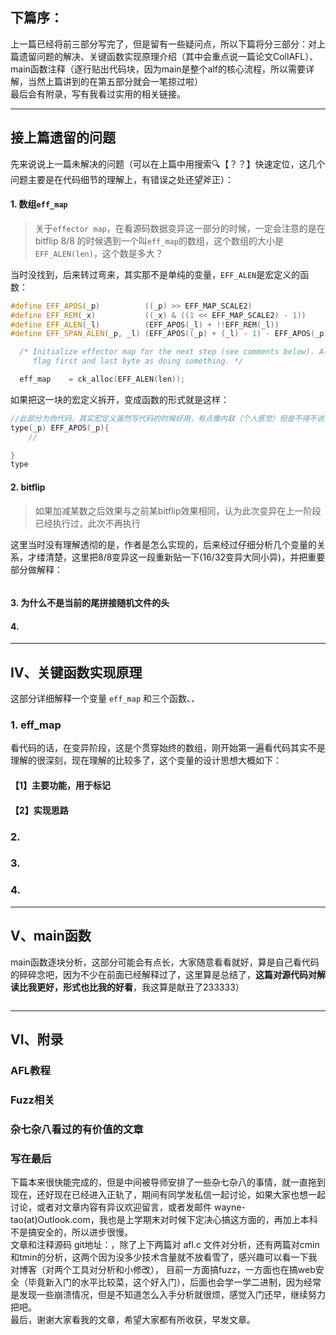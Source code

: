 ## **下篇序：**
上一篇已经将前三部分写完了，但是留有一些疑问点，所以下篇将分三部分：对上篇遗留问题的解决、关键函数实现原理介绍（其中会重点说一篇论文CollAFL）、main函数注释（逐行贴出代码块，因为main是整个alf的核心流程，所以需要详解，当然上篇讲到的在第五部分就会一笔掠过啦）  
最后会有附录，写有我看过实用的相关链接。

--------------------------------------------------------------
## **接上篇遗留的问题**
先来说说上一篇未解决的问题（可以在上篇中用搜索🔍【？？】快速定位，这几个问题主要是在代码细节的理解上，有错误之处还望斧正）：
#### 1. 数组`eff_map`  
>关于`effector map`，在看源码数据变异这一部分的时候，一定会注意的是在 bitflip 8/8 的时候遇到一个叫`eff_map`的数组，这个数组的大小是`EFF_ALEN(len)`，这个数是多大？  

当时没找到，后来转过弯来，其实那不是单纯的变量，`EFF_ALEN`是宏定义的函数：
``` C++
#define EFF_APOS(_p)          ((_p) >> EFF_MAP_SCALE2)
#define EFF_REM(_x)           ((_x) & ((1 << EFF_MAP_SCALE2) - 1))
#define EFF_ALEN(_l)          (EFF_APOS(_l) + !!EFF_REM(_l))
#define EFF_SPAN_ALEN(_p, _l) (EFF_APOS((_p) + (_l) - 1) - EFF_APOS(_p) + 1)

  /* Initialize effector map for the next step (see comments below). Always
     flag first and last byte as doing something. */

  eff_map    = ck_alloc(EFF_ALEN(len));
```
如果把这一块的宏定义拆开，变成函数的形式就是这样：
``` C++
//此部分为伪代码，其实宏定义虽然写代码的时候好用，有点像内联（个人感觉）但是不得不说写法有点难理解，所以我又给拆分成了通俗的代码，这部分跟上下文关系不大，看懂这部分，其他类似的也很好懂了。
type(_p) EFF_APOS(_p){
    //

}
type

```
#### 2. bitflip
>如果加减某数之后效果与之前某bitflip效果相同，认为此次变异在上一阶段已经执行过，此次不再执行  

这里当时没有理解透彻的是，作者是怎么实现的，后来经过仔细分析几个变量的关系，才缕清楚，这里把8/8变异这一段重新贴一下(16/32变异大同小异)，并把重要部分做解释：
``` C++

```
#### 3. 为什么不是当前的尾拼接随机文件的头

#### 4. 
--------------------------------------------------------------
## **Ⅳ、关键函数实现原理**
这部分详细解释一个变量 `eff_map` 和三个函数、、
### 1. eff_map
看代码的话，在变异阶段，这是个贯穿始终的数组，刚开始第一遍看代码其实不是理解的很深刻，现在理解的比较多了，这个变量的设计思想大概如下：  
#### 【1】主要功能，用于标记
#### 【2】实现思路
### 2. 
### 3. 
### 4. 

--------------------------------------------------------------
## **Ⅴ、main函数**
main函数逐块分析，这部分可能会有点长，大家随意看看就好，算是自己看代码的碎碎念吧，因为不少在前面已经解释过了，这里算是总结了，**这篇对源代码对解读比我更好，形式也比我的好看**，我这算是献丑了233333）  

``` C++

```

--------------------------------------------------------------
## **Ⅵ、附录**
### AFL教程

### Fuzz相关

### 杂七杂八看过的有价值的文章

### 写在最后
下篇本来很快能完成的，但是中间被导师安排了一些杂七杂八的事情，就一直拖到现在，还好现在已经进入正轨了，期间有同学发私信一起讨论，如果大家也想一起讨论，或者对文章内容有异议欢迎留言，或者发邮件 wayne-tao(at)Outlook.com，我也是上学期末对时候下定决心搞这方面的，再加上本科不是搞安全的，所以进步很慢。  
文章和注释源码 git地址：，除了上下两篇对 afl.c 文件对分析，还有两篇对cmin和tmin的分析，这两个因为没多少技术含量就不放看雪了，感兴趣可以看一下我对博客（对两个工具对分析和小修改），
目前一方面搞fuzz，一方面也在搞web安全（毕竟新入门的水平比较菜，这个好入门），后面也会学一学二进制，因为经常是发现一些崩溃情况，但是不知道怎么入手分析就很烦，感觉入门还早，继续努力把吧。  
最后，谢谢大家看我的文章，希望大家都有所收获，早发文章。